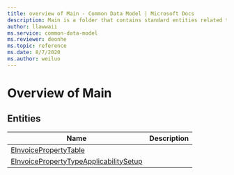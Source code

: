 ```yaml
---
title: overview of Main - Common Data Model | Microsoft Docs
description: Main is a folder that contains standard entities related to the Common Data Model.
author: llawwaii
ms.service: common-data-model
ms.reviewer: deonhe
ms.topic: reference
ms.date: 8/7/2020
ms.author: weiluo
---
```


# Overview of Main


## Entities

|Name|Description|
|---|---|
|[EInvoicePropertyTable](EInvoicePropertyTable.md)||
|[EInvoicePropertyTypeApplicabilitySetup](EInvoicePropertyTypeApplicabilitySetup.md)||

